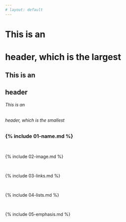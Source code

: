 ```yaml
---
# layout: default
---
```

# This is an <h1> header, which is the largest
## This is an <h2> header
###### This is an <h6> header, which is the smallest
### {% include 01-name.md %}

<br>

{% include 02-image.md %}

<br>

{% include 03-links.md %}

<br>

{% include 04-lists.md %}

<br>

{% include 05-emphasis.md %}